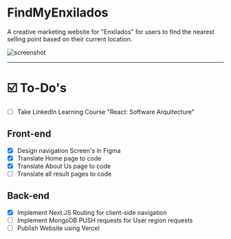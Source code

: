 # FindMyEnxilados

A creative marketing website for "Enxilados" for users to find the nearest selling point based on their current location.

![screenshot](https://i.ibb.co/cxw79Kb/68747470733a2f2f692e6962622e636f2f73355a326e736b2f53637265656e73686f742d323032342d30322d30382d61742d.png)

---

# ☑️  To-Do's
- [ ] Take LinkedIn Learning Course "React: Software Arquitecture"

## Front-end
- [x] Design navigation Screen's in Figma
- [x] Translate Home page to code
- [x] Translate About Us page to code
- [ ] Translate all result pages to code

## Back-end
- [x] Implement Next.JS Routing for client-side navigation
- [ ] Implement MongoDB PUSH requests for User region requests
- [ ] Publish Website using Vercel
